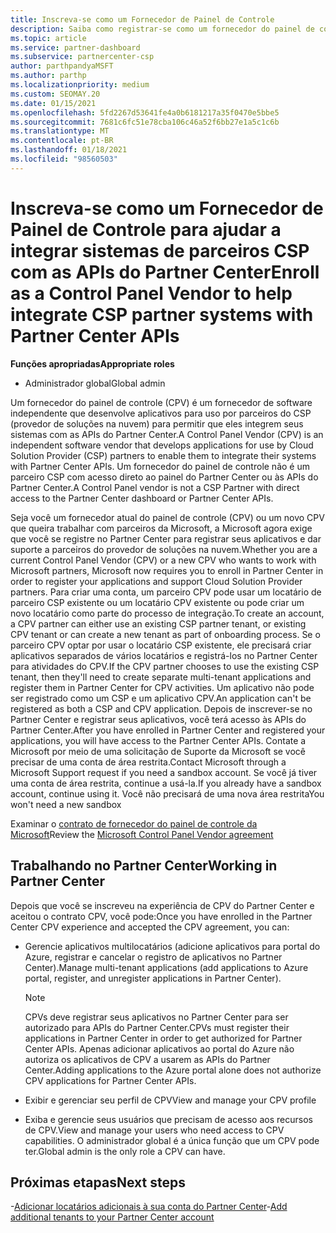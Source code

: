 ```yaml
---
title: Inscreva-se como um Fornecedor de Painel de Controle
description: Saiba como registrar-se como um fornecedor do painel de controle (CPV) no Partner Center para que você possa integrar melhor os sistemas de parceiros CSP com as APIs do Partner Center.
ms.topic: article
ms.service: partner-dashboard
ms.subservice: partnercenter-csp
author: parthpandyaMSFT
ms.author: parthp
ms.localizationpriority: medium
ms.custom: SEOMAY.20
ms.date: 01/15/2021
ms.openlocfilehash: 5fd2267d53641fe4a0b6181217a35f0470e5bbe5
ms.sourcegitcommit: 7681c6fc51e78cba106c46a52f6bb27e1a5c1c6b
ms.translationtype: MT
ms.contentlocale: pt-BR
ms.lasthandoff: 01/18/2021
ms.locfileid: "98560503"
---
```

# <a name="enroll-as-a-control-panel-vendor-to-help-integrate-csp-partner-systems-with-partner-center-apis"></a><span data-ttu-id="c46d5-103">Inscreva-se como um Fornecedor de Painel de Controle para ajudar a integrar sistemas de parceiros CSP com as APIs do Partner Center</span><span class="sxs-lookup"><span data-stu-id="c46d5-103">Enroll as a Control Panel Vendor to help integrate CSP partner systems with Partner Center APIs</span></span>


<span data-ttu-id="c46d5-104">**Funções apropriadas**</span><span class="sxs-lookup"><span data-stu-id="c46d5-104">**Appropriate roles**</span></span>

- <span data-ttu-id="c46d5-105">Administrador global</span><span class="sxs-lookup"><span data-stu-id="c46d5-105">Global admin</span></span>

<span data-ttu-id="c46d5-106">Um fornecedor do painel de controle (CPV) é um fornecedor de software independente que desenvolve aplicativos para uso por parceiros do CSP (provedor de soluções na nuvem) para permitir que eles integrem seus sistemas com as APIs do Partner Center.</span><span class="sxs-lookup"><span data-stu-id="c46d5-106">A Control Panel Vendor (CPV) is an independent software vendor that develops applications for use by Cloud Solution Provider (CSP) partners to enable them to integrate their systems with Partner Center APIs.</span></span> <span data-ttu-id="c46d5-107">Um fornecedor do painel de controle não é um parceiro CSP com acesso direto ao painel do Partner Center ou às APIs do Partner Center.</span><span class="sxs-lookup"><span data-stu-id="c46d5-107">A Control Panel vendor is not a CSP Partner with direct access to the Partner Center dashboard or Partner Center APIs.</span></span>

<span data-ttu-id="c46d5-108">Seja você um fornecedor atual do painel de controle (CPV) ou um novo CPV que queira trabalhar com parceiros da Microsoft, a Microsoft agora exige que você se registre no Partner Center para registrar seus aplicativos e dar suporte a parceiros do provedor de soluções na nuvem.</span><span class="sxs-lookup"><span data-stu-id="c46d5-108">Whether you are a current Control Panel Vendor (CPV) or a new CPV who wants to work with Microsoft partners, Microsoft now requires you to enroll in Partner Center in order to register your applications and support Cloud Solution Provider partners.</span></span> <span data-ttu-id="c46d5-109">Para criar uma conta, um parceiro CPV pode usar um locatário de parceiro CSP existente ou um locatário CPV existente ou pode criar um novo locatário como parte do processo de integração.</span><span class="sxs-lookup"><span data-stu-id="c46d5-109">To create an account, a CPV partner can either use an existing CSP partner tenant, or existing CPV tenant or can create a new tenant as part of onboarding process.</span></span> <span data-ttu-id="c46d5-110">Se o parceiro CPV optar por usar o locatário CSP existente, ele precisará criar aplicativos separados de vários locatários e registrá-los no Partner Center para atividades do CPV.</span><span class="sxs-lookup"><span data-stu-id="c46d5-110">If the CPV partner chooses to use the existing CSP tenant, then they'll need to create separate multi-tenant applications and register them in Partner Center for CPV activities.</span></span> <span data-ttu-id="c46d5-111">Um aplicativo não pode ser registrado como um CSP e um aplicativo CPV.</span><span class="sxs-lookup"><span data-stu-id="c46d5-111">An application can't be registered as both a CSP and CPV application.</span></span> <span data-ttu-id="c46d5-112">Depois de inscrever-se no Partner Center e registrar seus aplicativos, você terá acesso às APIs do Partner Center.</span><span class="sxs-lookup"><span data-stu-id="c46d5-112">After you have enrolled in Partner Center and registered your applications, you will have access to the Partner Center APIs.</span></span>  <span data-ttu-id="c46d5-113">Contate a Microsoft por meio de uma solicitação de Suporte da Microsoft se você precisar de uma conta de área restrita.</span><span class="sxs-lookup"><span data-stu-id="c46d5-113">Contact Microsoft through a Microsoft Support request if you need a sandbox account.</span></span> <span data-ttu-id="c46d5-114">Se você já tiver uma conta de área restrita, continue a usá-la.</span><span class="sxs-lookup"><span data-stu-id="c46d5-114">If you already have a sandbox account, continue using it.</span></span> <span data-ttu-id="c46d5-115">Você não precisará de uma nova área restrita</span><span class="sxs-lookup"><span data-stu-id="c46d5-115">You won't need a new sandbox</span></span>

<span data-ttu-id="c46d5-116">Examinar o [contrato de fornecedor do painel de controle da Microsoft](https://go.microsoft.com/fwlink/?linkid=2055198)</span><span class="sxs-lookup"><span data-stu-id="c46d5-116">Review the [Microsoft Control Panel Vendor agreement](https://go.microsoft.com/fwlink/?linkid=2055198)</span></span>


## <a name="working-in-partner-center"></a><span data-ttu-id="c46d5-117">Trabalhando no Partner Center</span><span class="sxs-lookup"><span data-stu-id="c46d5-117">Working in Partner Center</span></span>

<span data-ttu-id="c46d5-118">Depois que você se inscreveu na experiência de CPV do Partner Center e aceitou o contrato CPV, você pode:</span><span class="sxs-lookup"><span data-stu-id="c46d5-118">Once you have enrolled in the Partner Center CPV experience and accepted the CPV agreement, you can:</span></span>

- <span data-ttu-id="c46d5-119">Gerencie aplicativos multilocatários (adicione aplicativos para portal do Azure, registrar e cancelar o registro de aplicativos no Partner Center).</span><span class="sxs-lookup"><span data-stu-id="c46d5-119">Manage multi-tenant applications (add applications to Azure portal, register, and unregister applications in Partner Center).</span></span>

    >[!Note] 
    ><span data-ttu-id="c46d5-120">CPVs deve registrar seus aplicativos no Partner Center para ser autorizado para APIs do Partner Center.</span><span class="sxs-lookup"><span data-stu-id="c46d5-120">CPVs must register their applications in Partner Center in order to get authorized for Partner Center APIs.</span></span> <span data-ttu-id="c46d5-121">Apenas adicionar aplicativos ao portal do Azure não autoriza os aplicativos de CPV a usarem as APIs do Partner Center.</span><span class="sxs-lookup"><span data-stu-id="c46d5-121">Adding applications to the Azure portal alone does not authorize CPV applications for Partner Center APIs.</span></span> 

- <span data-ttu-id="c46d5-122">Exibir e gerenciar seu perfil de CPV</span><span class="sxs-lookup"><span data-stu-id="c46d5-122">View and manage your CPV profile</span></span> 

- <span data-ttu-id="c46d5-123">Exiba e gerencie seus usuários que precisam de acesso aos recursos de CPV.</span><span class="sxs-lookup"><span data-stu-id="c46d5-123">View and manage your users who need access to CPV capabilities.</span></span> <span data-ttu-id="c46d5-124">O administrador global é a única função que um CPV pode ter.</span><span class="sxs-lookup"><span data-stu-id="c46d5-124">Global admin is the only role a CPV can have.</span></span>

## <a name="next-steps"></a><span data-ttu-id="c46d5-125">Próximas etapas</span><span class="sxs-lookup"><span data-stu-id="c46d5-125">Next steps</span></span>

<span data-ttu-id="c46d5-126">-[Adicionar locatários adicionais à sua conta do Partner Center](multi-tenant-account.md)</span><span class="sxs-lookup"><span data-stu-id="c46d5-126">-[Add additional tenants to your Partner Center account](multi-tenant-account.md)</span></span>